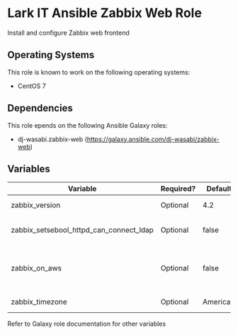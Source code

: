 # Lark IT Ansible Zabbix Web Role

Install and configure Zabbix web frontend

## Operating Systems
This role is known to work on the following operating systems:
- CentOS 7

## Dependencies
This role epends on the following Ansible Galaxy roles:
- dj-wasabi.zabbix-web (https://galaxy.ansible.com/dj-wasabi/zabbix-web)

## Variables
| Variable | Required? | Default Value | Type | Description |
|----------|--------|-------|------|--------|
| zabbix_version | Optional | 4.2 | String | Zabbix package major version |
| zabbix_setsebool_httpd_can_connect_ldap | Optional | false | Boolean | Enables httpd_can_connect_ldap SELinux boolean |
| zabbix_on_aws | Optional | false | Boolean | When enabled, places a blank file in httpd default docroot to make AWS ELB health checks work |
| zabbix_timezone | Optional | America/Denver | String | The PHP timezone for Zabbix frontend |
Refer to Galaxy role documentation for other variables